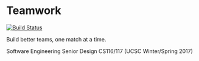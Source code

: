 Teamwork
========

[![Build Status](https://travis-ci.org/andgates/teamwork-project.svg?branch=master)](https://travis-ci.org/andgates/teamwork-project)

Build better teams, one match at a time.

Software Engineering Senior Design CS116/117 (UCSC Winter/Spring 2017)
